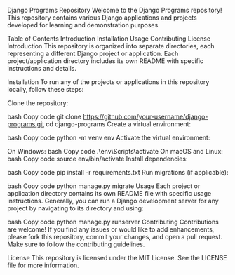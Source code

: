
Django Programs Repository
Welcome to the Django Programs repository! This repository contains various Django applications and projects developed for learning and demonstration purposes.

Table of Contents
Introduction
Installation
Usage
Contributing
License
Introduction
This repository is organized into separate directories, each representing a different Django project or application. Each project/application directory includes its own README with specific instructions and details.

Installation
To run any of the projects or applications in this repository locally, follow these steps:

Clone the repository:

bash
Copy code
git clone https://github.com/your-username/django-programs.git
cd django-programs
Create a virtual environment:

bash
Copy code
python -m venv env
Activate the virtual environment:

On Windows:
bash
Copy code
.\env\Scripts\activate
On macOS and Linux:
bash
Copy code
source env/bin/activate
Install dependencies:

bash
Copy code
pip install -r requirements.txt
Run migrations (if applicable):

bash
Copy code
python manage.py migrate
Usage
Each project or application directory contains its own README file with specific usage instructions. Generally, you can run a Django development server for any project by navigating to its directory and using:

bash
Copy code
python manage.py runserver
Contributing
Contributions are welcome! If you find any issues or would like to add enhancements, please fork this repository, commit your changes, and open a pull request. Make sure to follow the contributing guidelines.

License
This repository is licensed under the MIT License. See the LICENSE file for more information.

